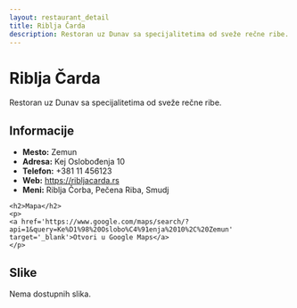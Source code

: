 ```yaml
---
layout: restaurant_detail
title: Riblja Čarda
description: Restoran uz Dunav sa specijalitetima od sveže rečne ribe.
---
```


# Riblja Čarda
<p class="description">Restoran uz Dunav sa specijalitetima od sveže rečne ribe.</p>

<div class="left-column text-content">
    <h2>Informacije</h2>
    <ul>
        <li><strong>Mesto:</strong> Zemun</li>
        <li><strong>Adresa:</strong> Keј Oslobođenja 10</li>
        <li><strong>Telefon:</strong> +381 11 456123</li>
        <li><strong>Web:</strong> <a href='https://ribljacarda.rs' target='_blank'>https://ribljacarda.rs</a></li>
        <li><strong>Meni:</strong> Riblja Čorba, Pečena Riba, Smudj</li>
    </ul>

    <h2>Mapa</h2>
    <p>
    <a href='https://www.google.com/maps/search/?api=1&query=Ke%D1%98%20Oslobo%C4%91enja%2010%2C%20Zemun' target='_blank'>Otvori u Google Maps</a>
    </p>
</div>

<div class="right-column">
    <h2>Slike</h2>
    <div class="images-grid">
<p>Nema dostupnih slika.</p>
    </div>
</div>